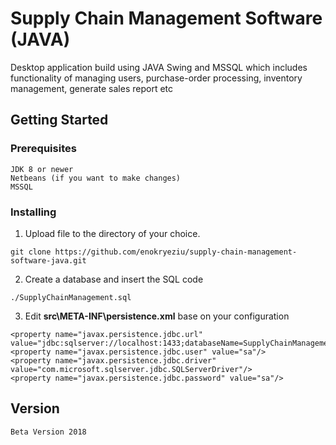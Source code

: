 # Supply Chain Management Software (JAVA)

Desktop application build using JAVA Swing and MSSQL which includes functionality of managing users, purchase-order processing, inventory management, generate sales report etc 

## Getting Started

### Prerequisites

```
JDK 8 or newer
Netbeans (if you want to make changes)
MSSQL
```

### Installing

1. Upload file to the directory of your choice.

```
git clone https://github.com/enokryeziu/supply-chain-management-software-java.git
```

2. Create a database and insert the SQL code

```
./SupplyChainManagement.sql
```

3. Edit **src\META-INF\persistence.xml** base on your configuration

```
<property name="javax.persistence.jdbc.url" value="jdbc:sqlserver://localhost:1433;databaseName=SupplyChainManagement"/>
<property name="javax.persistence.jdbc.user" value="sa"/>
<property name="javax.persistence.jdbc.driver" value="com.microsoft.sqlserver.jdbc.SQLServerDriver"/>
<property name="javax.persistence.jdbc.password" value="sa"/>
```

## Version
```
Beta Version 2018
```
